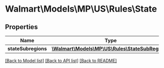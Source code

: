 # Walmart\Models\MP\US\Rules\State

## Properties

Name | Type | Description | Notes
------------ | ------------- | ------------- | -------------
**stateSubregions** | [**\Walmart\Models\MP\US\Rules\StateSubRegion[]**](StateSubRegion.md) | statesubregions | [optional]


[[Back to Model list]](./) [[Back to API list]](../../../../../README.md#supported-apis) [[Back to README]](../../../../../README.md)

